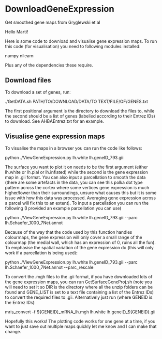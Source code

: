 # DownloadGeneExpression
Get smoothed gene maps from Gryglewski et al

Hello Marti!

Here is some code to download and visualise gene expression maps. To run this code (for visualisation) you need to following modules installed:

numpy
nilearn

Plus any of the dependencies these require.

## Download files

To download a set of genes, run:

./GetDATA.sh PATH/TO/DOWNLOAD/DATA/TO TEXT/FILE/OF/GENES.txt

The first positional argument is the directory to download the files to, while the second should be a list of genes (labelled according to their Entrez IDs) to download. See AHBAEntrez.txt for an example.

## Visualise gene expression maps

To visualise the maps in a browser you can run the code like follows:

python ./ViewGeneExpression.py lh.white lh.geneID_793.gii

The surface you want to plot it on needs to be the first argument (either lh.white or lh.pial or lh.inflated) while the second is the gene expression map in .gii format. You can also input a parcellation to smooth the data (there are some artefacts in the data, you can see this polka dot type pattern across the cortex where some vertices gene expression is much higher/lower than their surroundings, unsure what causes this but it is some issue with how this data was processed. Averaging gene expression across a parcel will fix this to an extent). To input a parcellation you can run the following (I provided an example parcellation you can use)

python ./ViewGeneExpression.py lh.white lh.geneID_793.gii --parc lh.Schaefer_1000_7Net.annot

Because of the way that the code used by this function handles colourmaps, the gene expression will only cover a small range of the colourmap (the medial wall, which has an expression of 0, ruins all the fun). To emphasise the spatial variation of the gene expression do (this will only work if a parcellation is being used):

python ./ViewGeneExpression.py lh.white lh.geneID_793.gii --parc lh.Schaefer_1000_7Net.annot --parc_rescale

To convert the .mgh files to the .gii format, if you have downloaded lots of the gene expression maps, you can run GetSurfaceGeneProj.sh (note you will need to set it so DIR is the directory where all the unzip folders can be found and GENE_LIST is set to a text file containing a list of the Entrez IDs) to convert the required files to .gii. Alternatively just run (where GENEID is the Entrez IDs)

mris_convert -f ${GENEID}_mRNA_lh.mgh lh.white lh.geneID_${GENEID}.gii

Hopefully this works! The plotting code works for one gene at a time, if you want to just save out multiple maps quickly let me know and I can make that change.
